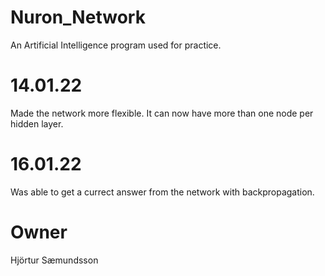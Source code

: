# Nuron_Network

An Artificial Intelligence program used for practice.

# 14.01.22
Made the network more flexible. It can now have more than one node per hidden layer.

# 16.01.22
Was able to get a currect answer from the network with backpropagation.

# Owner
Hjörtur Sæmundsson